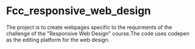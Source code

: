 # Fcc_responsive_web_design
The project is to create webpages specific to the requirments of the challenge of the "Responsive Web Design" course.The code uses codepen as the editing platform for the web design.

